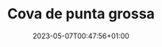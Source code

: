 ---
title: "Cova de punta grossa"
description: "Topografia de una cueva submarina en la costa brava"
date: 2023-05-07T00:47:56+01:00
lastmod: 2022-05-07T12:52:12+01:00
draft: false
image: banner.png
categories:
    - Exploracion

---